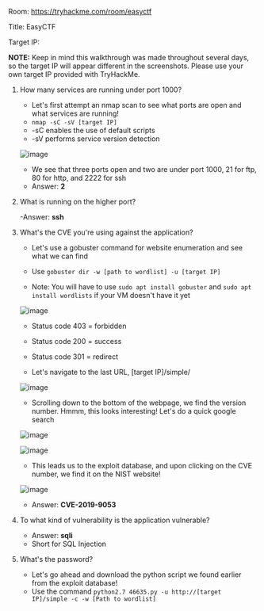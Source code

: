 Room: https://tryhackme.com/room/easyctf

Title: EasyCTF

Target IP: 

**NOTE:** Keep in mind this walkthrough was made throughout several days, so the target IP will appear different in the screenshots. Please use your own target IP provided with TryHackMe.

1. How many services are running under port 1000?

    - Let's first attempt an nmap scan to see what ports are open and what services are running!
    - ```nmap -sC -sV [target IP]```
    - -sC enables the use of default scripts
    - -sV performs service version detection
  
    ![image](https://github.com/Kiezroy/TryHackMe/assets/67439231/646a609e-2862-45d0-9457-9608017a498c)

    - We see that three ports open and two are under port 1000, 21 for ftp, 80 for http, and 2222 for ssh
    - Answer: **2**
  
2. What is running on the higher port?

    -Answer: **ssh**

3. What's the CVE you're using against the application?

   - Let's use a gobuster command for website enumeration and see what we can find

   - Use ```gobuster dir -w [path to wordlist] -u [target IP]```
   - Note: You will have to use ```sudo apt install gobuster``` and ```sudo apt install wordlists``` if your VM doesn't have it yet

   ![image](https://github.com/Kiezroy/TryHackMe/assets/67439231/aa60c046-59bd-4a84-8f30-1502892c7a52)

   - Status code 403 = forbidden
   - Status code 200 = success
   - Status code 301 = redirect
     
   - Let's navigate to the last URL, [target IP]/simple/

    ![image](https://github.com/Kiezroy/TryHackMe/assets/67439231/ce0f9b02-83e5-4bf1-90f0-37dec06ba73c)

   - Scrolling down to the bottom of the webpage, we find the version number. Hmmm, this looks interesting! Let's do a quick google search
     
    ![image](https://github.com/Kiezroy/TryHackMe/assets/67439231/bc2fce3b-75c2-4ae7-9ccc-ac202ad911b2)

   ![image](https://github.com/Kiezroy/TryHackMe/assets/67439231/65e3967f-f7de-4b4e-891f-239c1c2a49af)

   - This leads us to the exploit database, and upon clicking on the CVE number, we find it on the NIST website!
  
   ![image](https://github.com/Kiezroy/TryHackMe/assets/67439231/62ce08cb-1508-4b92-acf8-ef4341a2ed7b)

   - Answer: **CVE-2019-9053**

4. To what kind of vulnerability is the application vulnerable?

    - Answer: **sqli**
    - Short for SQL Injection
  
5. What's the password?

   - Let's go ahead and download the python script we found earlier from the exploit database!
   - Use the command ```python2.7 46635.py -u http://[target IP]/simple -c -w [Path to wordlist]```


     
